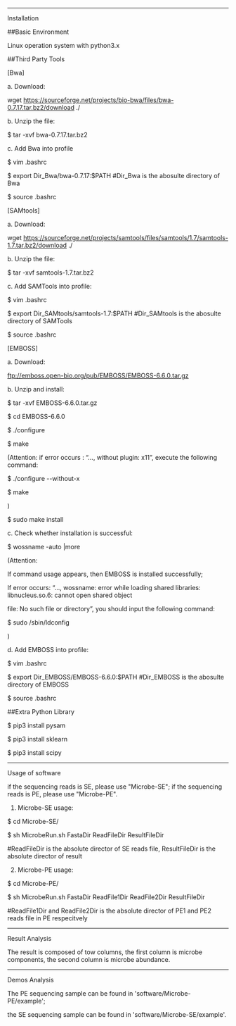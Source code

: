 -----------------------------------------------------------------------------------------------
Installation

##Basic Environment

Linux operation system with python3.x

##Third Party Tools 

[Bwa]

a. Download: 

wget https://sourceforge.net/projects/bio-bwa/files/bwa-0.7.17.tar.bz2/download ./

b. Unzip the file:

$ tar -xvf bwa-0.7.17.tar.bz2

c. Add Bwa into profile

$ vim .bashrc

$ export Dir_Bwa/bwa-0.7.17:$PATH      #Dir_Bwa is the abosulte directory of Bwa 

$ source .bashrc

[SAMtools]

a. Download:

wget https://sourceforge.net/projects/samtools/files/samtools/1.7/samtools-1.7.tar.bz2/download ./

b. Unzip the file:

$ tar -xvf samtools-1.7.tar.bz2

c. Add SAMTools into profile:

$ vim .bashrc

$ export Dir_SAMtools/samtools-1.7:$PATH     #Dir_SAMtools is the abosulte directory of SAMTools

$ source .bashrc

[EMBOSS]

a. Download:

ftp://emboss.open-bio.org/pub/EMBOSS/EMBOSS-6.6.0.tar.gz
   
b. Unzip and install:

$ tar -xvf EMBOSS-6.6.0.tar.gz

$ cd EMBOSS-6.6.0

$ ./configure

$ make

(Attention: if error occurs : “…, without plugin: x11”, execute the following command:

$ ./configure --without-x

$ make

) 

$ sudo make install
   
c. Check whether installation is successful:

$ wossname -auto |more

(Attention:

If command usage appears, then EMBOSS is installed successfully; 

If error occurs: “…, wossname: error while loading shared libraries: libnucleus.so.6: cannot open shared object 

file: No such file or directory”, you should input the following command:

$ sudo /sbin/ldconfig    

)
    
d. Add EMBOSS into profile:

$ vim .bashrc

$ export Dir_EMBOSS/EMBOSS-6.6.0:$PATH              #Dir_EMBOSS is the abosulte directory of EMBOSS

$ source .bashrc


##Extra Python Library

$ pip3 install pysam

$ pip3 install sklearn

$ pip3 install scipy



-----------------------------------------------------------------------------------------------
Usage of software

if the sequencing reads is SE, please use "Microbe-SE";
if the sequencing reads is PE, please use "Microbe-PE".

1) Microbe-SE usage:

$ cd Microbe-SE/

$ sh MicrobeRun.sh   FastaDir   ReadFileDir   ResultFileDir

#ReadFileDir is the absolute director of SE reads file, ResultFileDir is the absolute director of result

2) Microbe-PE usage:

$ cd Microbe-PE/

$ sh MicrobeRun.sh   FastaDir   ReadFile1Dir   ReadFile2Dir   ResultFileDir

#ReadFile1Dir and ReadFile2Dir is the absolute director of PE1 and PE2 reads file in PE respecitvely


-----------------------------------------------------------------------------------------------
Result Analysis

The result is composed of tow columns, the first column is microbe components, the second column is microbe abundance.


-----------------------------------------------------------------------------------------------
Demos Analysis

The PE sequencing sample can be found in 'software/Microbe-PE/example';

the SE sequencing sample can be found in 'software/Microbe-SE/example'.


